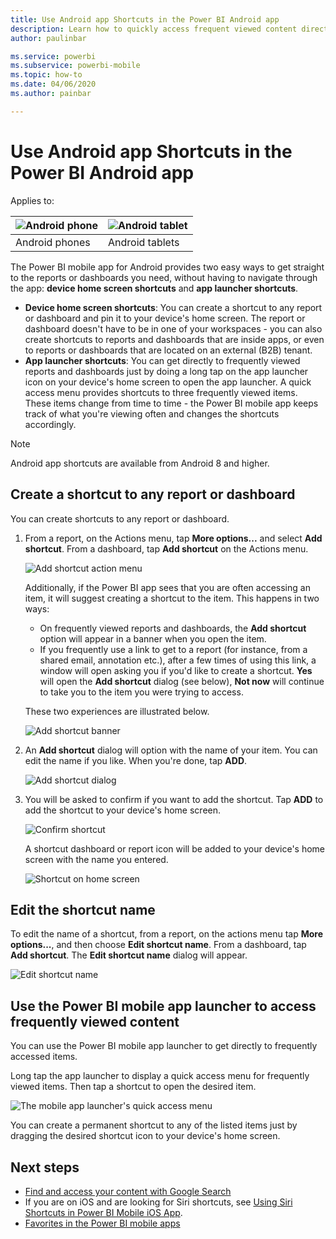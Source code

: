 ```yaml
---
title: Use Android app Shortcuts in the Power BI Android app
description: Learn how to quickly access frequent viewed content directly with shortcuts and Google Search.
author: paulinbar

ms.service: powerbi
ms.subservice: powerbi-mobile
ms.topic: how-to
ms.date: 04/06/2020
ms.author: painbar

---
```

# Use Android app Shortcuts in the Power BI Android app

Applies to:

| ![Android phone](./media/mobile-app-quick-access-shortcuts/android-logo-40-px.png) | ![Android tablet](./media/mobile-app-quick-access-shortcuts/android-logo-40-px.png) |
|:--- |:--- |
| Android phones |Android tablets |

The Power BI mobile app for Android provides two easy ways to get straight to the reports or dashboards you need, without having to navigate through the app: **device home screen shortcuts** and **app launcher shortcuts**.
 * **Device home screen shortcuts**: You can create a shortcut to any report or dashboard and pin it to your device's home screen. The report or dashboard doesn't have to be in one of your workspaces - you can also create shortcuts to reports and dashboards that are inside apps, or even to reports or dashboards that are located on an external (B2B) tenant.
 * **App launcher shortcuts**: You can get directly to frequently viewed reports and dashboards just by doing a long tap on the app launcher icon on your device's home screen to open the app launcher. A quick access menu provides shortcuts to three frequently viewed items. These items change from time to time - the Power BI mobile app keeps track of what you're viewing often and changes the shortcuts accordingly.

 >[!NOTE]
 >Android app shortcuts are available from Android 8 and higher.

## Create a shortcut to any report or dashboard

You can create shortcuts to any report or dashboard.

1. From a report, on the Actions menu, tap **More options...** and select **Add shortcut**. From a dashboard, tap **Add shortcut** on the Actions menu.

   ![Add shortcut action menu](media/mobile-app-quick-access-shortcuts/mobile-add-shortcut-action-menu.png)

   Additionally, if the Power BI app sees that you are often accessing an item, it will suggest creating a shortcut to the item. This happens in two ways:
   * On frequently viewed reports and dashboards, the **Add shortcut** option will appear in a banner when you open the item.
   * If you frequently use a link to get to a report (for instance, from a shared email, annotation etc.), after a few times of using this link, a window will open asking you if you'd like to create a shortcut. **Yes** will open the **Add shortcut** dialog (see below), **Not now** will continue to take you to the item you were trying to access.
   
   These two experiences are illustrated below.

   ![Add shortcut banner](media/mobile-app-quick-access-shortcuts/mobile-add-shortcut-banner.png)

 1. An **Add shortcut** dialog will option with the name of your item. You can edit the name if you like. When you're done, tap **ADD**.

    ![Add shortcut dialog](media/mobile-app-quick-access-shortcuts/mobile-add-shortcut-dialog.png)

1. You will be asked to confirm if you want to add the shortcut. Tap **ADD** to add the shortcut to your device's home screen.

   ![Confirm shortcut](media/mobile-app-quick-access-shortcuts/mobile-confirm-shortcut.png)

   A shortcut dashboard or report icon will be added to your device's home screen with the name you entered.

   ![Shortcut on home screen](media/mobile-app-quick-access-shortcuts/mobile-shortcut-on-home-screen.png)

## Edit the shortcut name

To edit the name of a shortcut, from a report, on the actions menu tap **More options...**, and then choose **Edit shortcut name**. From a dashboard, tap **Add shortcut**. The **Edit shortcut name** dialog will appear.

 ![Edit shortcut name](media/mobile-app-quick-access-shortcuts/mobile-edit-shortcut.png)

## Use the Power BI mobile app launcher to access frequently viewed content

You can use the Power BI mobile app launcher to get directly to frequently accessed items.

Long tap the app launcher to display a quick access menu for frequently viewed items. Then tap a shortcut to open the desired item.

![The mobile app launcher's quick access menu](media/mobile-app-quick-access-shortcuts/mobile-shortcut-from-quick-access-menu.png)

You can create a permanent shortcut to any of the listed items just by dragging the desired shortcut icon to your device's home screen.

## Next steps
* [Find and access your content with Google Search](mobile-app-find-access-google-search.md)
* If you are on iOS and are looking for Siri shortcuts, see [Using Siri Shortcuts in Power BI Mobile iOS App](mobile-apps-ios-siri-shortcuts.md).
* [Favorites in the Power BI mobile apps](mobile-apps-favorites.md)
